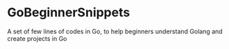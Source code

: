 # GoBeginnerSnippets
A set of few lines of codes in Go, to help beginners understand Golang and create projects in Go
